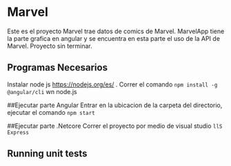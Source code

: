 # Marvel
Este es el proyecto Marvel trae datos de comics de Marvel.
MarvelApp tiene la parte grafica en angular y se encuentra en esta parte el uso de  la API de Marvel.
Proyecto sin terminar.


## Programas Necesarios
Instalar  node js https://nodejs.org/es/ .
Correr el comando `npm install -g @angular/cli`  wn node.js

##Ejecutar parte Angular
Entrar en la ubicacion de la carpeta del directorio, ejecutar el comando `npm start`

##Ejecutar parte .Netcore
Correr el proyecto por medio de visual studio `llS Express`

## Running unit tests
